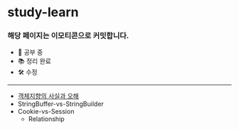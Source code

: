 # study-learn

### 해당 페이지는 이모티콘으로 커밋합니다.
- 📝 공부 중
- 📚 정리 완료
- 🛠 수정

***

- [객체지향의 사실과 오해](https://github.com/bunsung92/study-learn/blob/develop/Books/ComputerEducation/Object-Oriented-Facts-And-Myths.md)
- StringBuffer-vs-StringBuilder
- Cookie-vs-Session
  - Relationship
